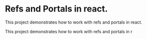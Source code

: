 # Refs and Portals in react.

This project demonstrates how to work with refs and portals in react.

This project demonstrates how to work with refs and portals in r
